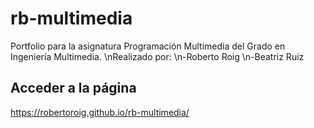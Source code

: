 # rb-multimedia
Portfolio para la asignatura Programación Multimedia del Grado en Ingeniería Multimedia.
\nRealizado por:
\n-Roberto Roig
\n-Beatriz Ruiz


## Acceder a la página
https://robertoroig.github.io/rb-multimedia/
